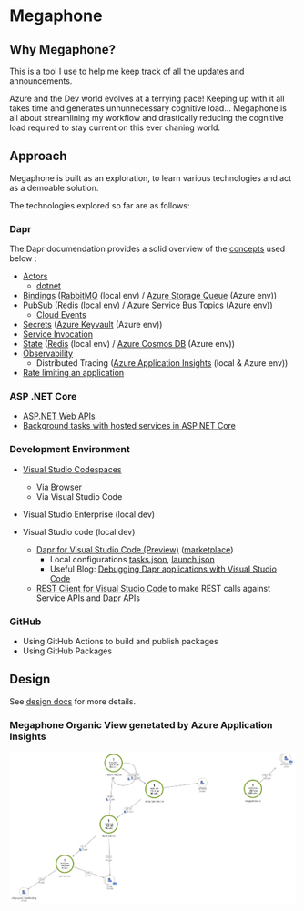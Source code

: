 # Megaphone

## Why Megaphone?

This is a tool I use to help me keep track of all the updates and announcements.

Azure and the Dev world evolves at a terrying pace! Keeping up with it all takes time and generates unnunnecessary cognitive load... Megaphone is all about streamlining my workflow and drastically reducing the cognitive load required to stay current on this ever chaning world.

## Approach

Megaphone is built as an exploration, to learn various technologies and act as a demoable solution. 

The technologies explored so far are as follows:

### Dapr

The Dapr documendation provides a solid overview of the [concepts](https://github.com/dapr/docs/tree/master/concepts) used below :

- [Actors](https://github.com/dapr/docs/blob/master/concepts/actors/README.md)
  - [dotnet](https://github.com/dapr/dotnet-sdk/blob/master/docs/get-started-dapr-actor.md)
- [Bindings](https://github.com/dapr/docs/blob/master/concepts/bindings/README.md) ([RabbitMQ](https://github.com/dapr/docs/blob/master/reference/specs/bindings/rabbitmq.md) (local env) / [Azure Storage Queue](https://github.com/dapr/docs/blob/master/reference/specs/bindings/storagequeues.md) (Azure env))
- [PubSub](https://github.com/dapr/docs/blob/master/concepts/publish-subscribe-messaging/README.md) (Redis (local env) / [Azure Service Bus Topics](https://github.com/dapr/docs/blob/master/howto/setup-pub-sub-message-broker/setup-azure-servicebus.md) (Azure env))
  - [Cloud Events](https://github.com/cloudevents/spec/tree/v0.3)
- [Secrets](https://github.com/dapr/docs/blob/master/concepts/secrets/README.md) ([Azure Keyvault](https://github.com/dapr/docs/blob/master/howto/setup-secret-store/azure-keyvault.md) (Azure env))
- [Service Invocation](https://github.com/dapr/docs/blob/master/concepts/service-invocation/README.md)
- [State](https://github.com/dapr/docs/blob/master/concepts/state-management/README.md) ([Redis](https://github.com/dapr/docs/blob/master/howto/setup-state-store/setup-redis.md) (local env) / [Azure Cosmos DB](https://github.com/dapr/docs/blob/master/howto/setup-state-store/setup-azure-cosmosdb.md) (Azure env))
- [Observability](https://github.com/dapr/docs/blob/master/concepts/observability/README.md) 
  - Distributed Tracing ([Azure Application Insights](https://github.com/dapr/docs/blob/master/howto/diagnose-with-tracing/azure-monitor.md) (local & Azure env))
- [Rate limiting an application](https://github.com/dapr/docs/tree/master/howto/control-concurrency)

### ASP .NET Core

- [ASP.NET Web APIs](https://dotnet.microsoft.com/apps/aspnet/apis)
- [Background tasks with hosted services in ASP.NET Core](https://docs.microsoft.com/en-us/aspnet/core/fundamentals/host/hosted-services?view=aspnetcore-3.1&tabs=visual-studio)

### Development Environment

- [Visual Studio Codespaces](https://visualstudio.microsoft.com/services/visual-studio-codespaces/)
  - Via Browser
  - Via Visual Studio Code

- Visual Studio Enterprise (local dev)

- Visual Studio code (local dev)
  - [Dapr for Visual Studio Code (Preview)](https://github.com/microsoft/vscode-dapr) ([marketplace](https://marketplace.visualstudio.com/items?itemName=ms-azuretools.vscode-dapr))
    - Local configurations [tasks.json](./.vscode/tasks.json), [launch.json](./.vscode/launch.json)
    - Useful Blog: [Debugging Dapr applications with Visual Studio Code](https://blog.ehn.nu/2020/03/debugging-dapr-applications-with-visual-studio-code/)
  - [REST Client for Visual Studio Code](https://github.com/Huachao/vscode-restclient) to make REST calls against Service APIs and Dapr APIs

### GitHub

- Using GitHub Actions to build and publish packages
- Using GitHub Packages

## Design

See [design docs](./docs/design.md) for more details.

### Megaphone Organic View genetated by Azure Application Insights

![megaphone organic view](./docs/media/megaphone-organic-view-application-insights.jpg)